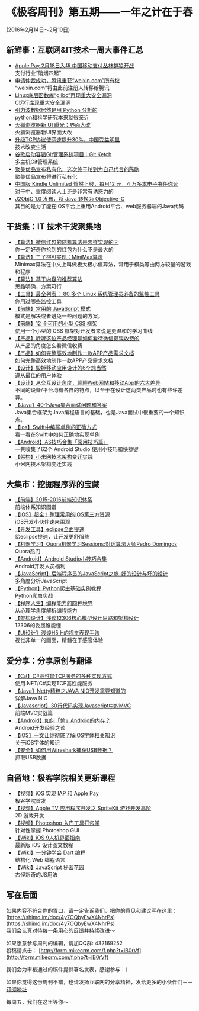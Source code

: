 # 《极客周刊》第五期——一年之计在于春

(2016年2月14日～2月19日)

## 新鲜事：互联网&IT技术一周大事件汇总

- [Apple Pay 2月18日入华 中国移动支付丛林群狼开战](http://www.devstore.cn/new/newInfo/17241.html)
<br>支付行业“硝烟四起”
- [申请仲裁成功，腾讯重获“weixin.com”所有权](http://www.oschina.net/news/70743/tencent-get-weixin-com)
<br>“weixin.com”将由此前注册人转移给腾讯
- [Linux底层函数库“glibc”再现重大安全漏洞](http://netsecurity.51cto.com/art/201602/505802.htm 	)
<br>C运行库现重大安全漏洞
- [引力波数据居然是用 Python 分析的 ](http://www.oschina.net/news/70669/gwpy-ligo-analyze-gravitational-waves-data)
<br>python和科学研究本来就很亲近
- [火狐浏览器新 UI 曝光：界面大改](http://www.oschina.net/news/70767/firefox-new-ui)
<br>火狐浏览器新UI界面大改
- [升级TCP协议使网速提升30%，中国受益明显](http://www.oschina.net/news/70217/upgrade-tcp-protocol)
<br>技术改变生活
- [谷歌启动容错Git管理系统项目：Git Ketch](http://www.infoq.com/cn/news/2016/02/google-kick-starts-git-ketch)
<br>多主机Git管理系统
- [聚美优品宣布私有化，这次终于轮到为自己代言的陈欧](http://36kr.com/p/5043399.html?ref=head_line_two)
<br>聚美优品宣布将进行私有化
- [中国版 Kindle Unlimited 悄然上线，每月12 元，4 万多本电子书任你读](http://36kr.com/p/5043428.html)
<br>对于中、重度阅读人士还是非常有诱惑力的
- [J2ObjC 1.0 发布，将 Java 转换为 Objective-C](http://www.oschina.net/news/70804/j2objc-1-0-released)
<br>其目的是为了能在iOS平台上重用Android平台、web服务器端的Java代码

## 干货集：IT 技术干货聚集地

- [【算法】微信红包的随机算法是怎样实现的？](https://www.zhihu.com/question/22625187/answer/85530416)
<br>你一定好奇你抢到的红包为什么不是最大的
- [【算法】三子棋AI实现：MiniMax算法](http://miketech.it/minimax-algorithm/?hmsr=toutiao.io&utm_medium=toutiao.io&utm_source=toutiao.io)
<br>Minimax算法在中文上叫做极大极小值算法，常用于棋类等由两方较量的游戏和程序
- [【算法】基于内容的推荐算法](http://www.cybermkd.com./da-shu-ju-ji-yu-nei-rong-de-tui-jian/)
<br>思路明确，方案可行
- [【工具】最全列表： 80 多个 Linux 系统管理员必备的监控工具 ](http://mp.weixin.qq.com/s?__biz=MjM5NjQ2NjUwNQ==&mid=401840953&idx=1&sn=b8faa097db5210cb3c70869e9691c813&scene=0#wechat_redirect)
<br>你用过哪些监控工具
- [【前端】常用的 JavaScript 模式](http://webres.wang/201602-javascript-patterns/)
<br>模式是解决或者避免一些问题的方案。
- [【前端】12 个可用的小型 CSS 框架](http://webres.wang/12-small-css-frameworks-you-can-use/)
<br>使用一个小型的 CSS 框架对开发者来说是更温和的学习曲线
- [【产品】听听这位产品经理是如何看待微信提现收费的](http://www.chanpin100.com/archives/39701)
<br>从产品的角度怎么看微信收费
- [【产品】如何完整高效地制作一款APP产品需求文档](http://www.chanpin100.com/archives/39732)
<br>如何完整高效地制作一款APP产品需求文档
- [【设计】毁掉移动应用设计的6个想当然](http://www.cocoachina.com/design/20160201/15189.html)
<br>遵从最佳的用户体验
- [【设计】从交互设计角度，聊聊Web网站和移动App的六大差异](http://www.uisdc.com/web-and-app-interaction-differences)
<br>不同的设备/平台均有各自的特点，以至于在设计这两类产品时也有些许差异。
- [【Java】40个Java集合面试问题和答案](http://www.sanesee.com/article/40-java-collections-interview-questions-and-answers?hmsr=toutiao.io&utm_medium=toutiao.io&utm_source=toutiao.io)
<br>Java集合框架为Java编程语言的基础，也是Java面试中很重要的一个知识点。
- [【Ios】Swift中编写单例的正确方式](http://www.cocoachina.com/swift/20151207/14584.html)
<br>看一看在Swift中如何正确地实现单例
- [【Android】AS技巧合集「常用技巧篇」 ](http://mp.weixin.qq.com/s?__biz=MzA4NTQwNDcyMA==&mid=402416974&idx=1&sn=a8fd70a65ff3973758e4a7975c361139#rd)
<br>一共收集了62个 Android Studio 使用小技巧和快捷键
- [【架构】小米网技术架构变迁实践](http://toutiao.com/i6249914234113622529/?hmsr=toutiao.io&utm_medium=toutiao.io&utm_source=toutiao.io)
<br>小米网技术架构变迁实践

## 大集市：挖掘程序界的宝藏

- [【前端】2015-2016前端知识体系](http://ouvens.github.io/frontend-resource/2016/01/26/front-end-learning-list.html)
<br>前端体系知识图谱
- [【iOS】超全！整理常用的iOS第三方资源](http://www.cocoachina.com/ios/20160121/14988.html)
<br>iOS开发小伙伴速来围观
- [【开发工具】eclipse全面提速](http://rongmayisheng.com/post/eclipse%E5%85%A8%E9%9D%A2%E6%8F%90%E9%80%9F)
<br>给eclipse提速，让开发更舒服些
- [【机器学习】Quora机器学习Sessions:对话算法大师Pedro Domingos](http://www.almosthuman.cn/2016/02/11/mbk76/)
<br>Quora热门
- [【Android】Android Studio小技巧合集](http://laobie.github.io/android/2016/02/14/android-studio-tips.html)
<br>Android开发人员福利
- [【JavaScript】后端程序员的JavaScript之旅-好的设计与坏的设计](http://lishaopeng.com/2016/01/16/js-good_bad/)
<br>多角度分析JavaScript
- [【Python】Python爬虫基础实例教程](http://www.guolanzhe.com/?p=163)
<br>Python爬虫实战
- [【程序人生】编程能力的四种境界](http://blog.jobbole.com/97322/)
<br>从心理学角度解析编程能力
- [【架构设计】浅谈12306核心模型设计思路和架构设计](http://www.cnblogs.com/netfocus/p/5187241.html#!comments)
<br>12306的委屈谁能懂
- [【UI设计】浅谈H5上的视觉表现手法](http://ued.qq.com/2015/12/15/h5_visual/)
<br>视觉非单一的画面，精髓在于感官体验

## 爱分享：分享原创与翻译

- [【C#】C#高性能TCP服务的多种实现方式](http://www.cnblogs.com/gaochundong/p/csharp_tcp_service_models.html)
<br>使用.NET/C#实现TCP高性能服务
- [【Java】Netty精粹之JAVA NIO开发需要知道的](http://my.oschina.net/andylucc/blog/614295)
<br>详解Java NIO
- [【Javascript】30行代码实现Javascript中的MVC](http://www.cnblogs.com/front-end-ralph/p/5190442.html)
<br>前端MVC实战篇
- [【Android】如何「偷」Android的内存？](http://ragnraok.github.io/tricking-android-memoryfile.html)
<br>Android开发经验之谈
- [【iOS】一文让你彻底了解iOS字体相关知识](http://www.cnblogs.com/dsxniubility/p/4699352.html)
<br>关于iOS字体的知识
- [【安全】如何用Wireshark捕获USB数据？](http://www.freebuf.com/articles/system/96216.html)
<br>抓取USB数据

## 自留地：极客学院相关更新课程

- [【视频】iOS 实现 IAP 和 Apple Pay](http://www.jikexueyuan.com/course/2534.html)
<br>极客学院首发
- [【视频】Apple TV 应用程序开发之 SpriteKit 游戏开发高阶](http://www.jikexueyuan.com/course/2527.html)
<br>2D 游戏开发
- [【视频】Photoshop 入门工具打包学](http://www.jikexueyuan.com/course/2522.html)
<br>针对性掌握 Photoshop GUI
- [【Wiki】iOS 9人机界面指南](http://wiki.jikexueyuan.com/project/ios-9-human-computer-interface-guidelines/)
<br>最新版 iOS 设计图文教程
- [【Wiki】一分钟学会 Dart 编程](http://wiki.jikexueyuan.com/project/learn-dart-in-minutes/)
<br>结构化 Web 编程语言
- [【Wiki】JavaScript 秘密花园](http://wiki.jikexueyuan.com/project/javascript-garden/)
<br>古怪新奇的JS用法

## 写在后面

如果内容不符合你的胃口，请一定告诉我们，把你的意见和建议写在这里： [https://shimo.im/doc/4y7OQbyEwX4NhrPs](https://shimo.im/doc/4y7OQbyEwX4NhrPs)   
我们会认真对待每一条用心的反馈并持续改进～

如果愿意参与周刊的编辑，请加QQ群: 432169252   
投稿请点击： [http://form.mikecrm.com/f.php?t=iB0rVf](http://form.mikecrm.com/f.php?t=iB0rVf)   

我们会为审核通过的稿件提供署名发表，感谢参与：）   

如果你觉得这份周刊不错，也请发扬互联网的分享精神，发给更多的小伙伴们－－[订阅地址](http://list.qq.com/cgi-bin/qf_invite?id=83392b8505dd16951d180f02fe45e724a4f0c455983ca581)

每周五，我们在这里等你～
